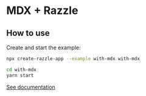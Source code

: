 # MDX + Razzle

## How to use

<!-- START install generated instructions please keep comment here to allow auto update -->
<!-- DON'T EDIT THIS SECTION, INSTEAD RE-RUN yarn update-examples TO UPDATE -->Create and start the example:

```bash
npx create-razzle-app --example with-mdx with-mdx

cd with-mdx
yarn start
```
<!-- END install generated instructions please keep comment here to allow auto update -->


[See documentation](https://mdxjs.com/getting-started/razzle)
